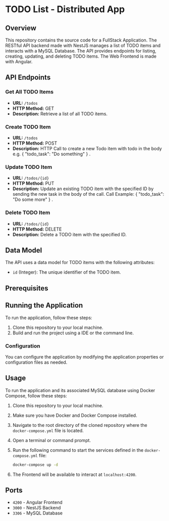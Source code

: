 # TODO List - Distributed App

## Overview

This repository contains the source code for a FullStack Application.
The RESTful API backend made with NestJS manages a list of TODO items and interacts with a MySQL Database. The API provides endpoints for listing, creating, updating, and deleting TODO items.
The Web Frontend is made with Angular.

## API Endpoints

### Get All TODO Items

- **URL:** `/todos`
- **HTTP Method:** GET
- **Description:** Retrieve a list of all TODO items.

### Create TODO Item

- **URL:** `/todos`
- **HTTP Method:** POST
- **Description:** HTTP Call to create a new Todo item with todo in the body e.g. { "todo_task": "Do something" } .

### Update TODO Item

- **URL:** `/todos/{id}`
- **HTTP Method:** PUT
- **Description:** Update an existing TODO item with the specified ID by sending the new task in the body of the call. Call Example: { "todo_task": "Do some more" } .

### Delete TODO Item

- **URL:** `/todos/{id}`
- **HTTP Method:** DELETE
- **Description:** Delete a TODO item with the specified ID.

## Data Model

The API uses a data model for TODO items with the following attributes:

- `id` (Integer): The unique identifier of the TODO item.

## Prerequisites

## Running the Application

To run the application, follow these steps:

1. Clone this repository to your local machine.
2. Build and run the project using a IDE or the command line.

### Configuration

You can configure the application by modifying the application properties or configuration files as needed.

## Usage
To run the application and its associated MySQL database using Docker Compose, follow these steps:

1. Clone this repository to your local machine.
2. Make sure you have Docker and Docker Compose installed.

3. Navigate to the root directory of the cloned repository where the `docker-compose.yml` file is located.

4. Open a terminal or command prompt.

5. Run the following command to start the services defined in the `docker-compose.yml` file:

   ```bash
   docker-compose up -d

6. The Frontend will be available to interact at `localhost:4200`.

## Ports
- `4200` - Angular Frontend
- `3000` - NestJS Backend
- `3306` - MySQL Database
